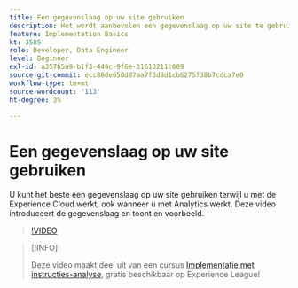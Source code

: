 ```yaml
---
title: Een gegevenslaag op uw site gebruiken
description: Het wordt aanbevolen een gegevenslaag op uw site te gebruiken terwijl u met de Experience Cloud werkt, ook wanneer u met Adobe Analytics werkt. Deze video introduceert de gegevenslaag en toont en voorbeeld.
feature: Implementation Basics
kt: 3585
role: Developer, Data Engineer
level: Beginner
exl-id: a357b5a9-b1f3-449c-9f6e-31613211c009
source-git-commit: ecc86de650d87aa7f3d8d1cb6275f38b7cdca7e0
workflow-type: tm+mt
source-wordcount: '113'
ht-degree: 3%

---
```


# Een gegevenslaag op uw site gebruiken

U kunt het beste een gegevenslaag op uw site gebruiken terwijl u met de Experience Cloud werkt, ook wanneer u met Analytics werkt. Deze video introduceert de gegevenslaag en toont en voorbeeld.

>[!VIDEO](https://video.tv.adobe.com/v/28775/?quality=12&learn=on)

>[!INFO]
>
> Deze video maakt deel uit van een cursus [Implementatie met instructies-analyse](https://experienceleague.adobe.com/?recommended=Analytics-D-1-2019.1), gratis beschikbaar op Experience League!
